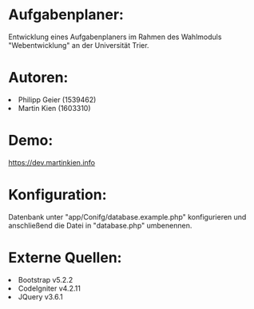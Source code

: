 # Aufgabenplaner:
Entwicklung eines Aufgabenplaners im Rahmen des Wahlmoduls "Webentwicklung"
an der Universität Trier.

# Autoren:
<li>Philipp Geier (1539462)</li>
<li>Martin Kien (1603310)</li>

# Demo:
https://dev.martinkien.info

# Konfiguration:
Datenbank unter "app/Conifg/database.example.php" konfigurieren und anschließend
die Datei in "database.php" umbenennen. 

# Externe Quellen:
<li>Bootstrap v5.2.2</li>
<li>CodeIgniter v4.2.11</li>
<li>JQuery v3.6.1</li>